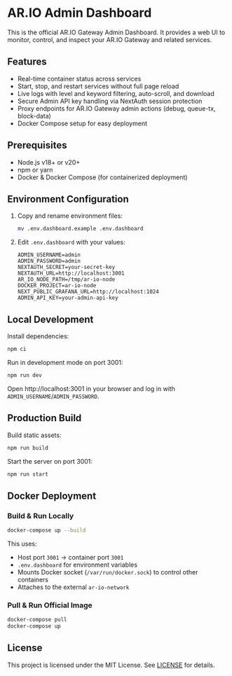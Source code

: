 # AR.IO Admin Dashboard

This is the official AR.IO Gateway Admin Dashboard. It provides a web UI to monitor, control, and inspect your AR.IO Gateway and related services.

## Features

- Real-time container status across services
- Start, stop, and restart services without full page reload
- Live logs with level and keyword filtering, auto-scroll, and download
- Secure Admin API key handling via NextAuth session protection
- Proxy endpoints for AR.IO Gateway admin actions (debug, queue-tx, block-data)
- Docker Compose setup for easy deployment

## Prerequisites

- Node.js v18+ or v20+
- npm or yarn
- Docker & Docker Compose (for containerized deployment)

## Environment Configuration

1. Copy and rename environment files:
   ```bash
   mv .env.dashboard.example .env.dashboard
   ```
2. Edit `.env.dashboard` with your values:
   ```dotenv
   ADMIN_USERNAME=admin
   ADMIN_PASSWORD=admin
   NEXTAUTH_SECRET=your-secret-key
   NEXTAUTH_URL=http://localhost:3001
   AR_IO_NODE_PATH=/tmp/ar-io-node
   DOCKER_PROJECT=ar-io-node
   NEXT_PUBLIC_GRAFANA_URL=http://localhost:1024
   ADMIN_API_KEY=your-admin-api-key
   ```

## Local Development

Install dependencies:
```bash
npm ci
```

Run in development mode on port 3001:
```bash
npm run dev
```

Open http://localhost:3001 in your browser and log in with `ADMIN_USERNAME`/`ADMIN_PASSWORD`.

## Production Build

Build static assets:
```bash
npm run build
```

Start the server on port 3001:
```bash
npm run start
```

## Docker Deployment

### Build & Run Locally

```bash
docker-compose up --build
```

This uses:
- Host port `3001` → container port `3001`
- `.env.dashboard` for environment variables
- Mounts Docker socket (`/var/run/docker.sock`) to control other containers
- Attaches to the external `ar-io-network`

### Pull & Run Official Image

```bash
docker-compose pull
docker-compose up
```


## License

This project is licensed under the MIT License. See [LICENSE](./LICENSE) for details.
